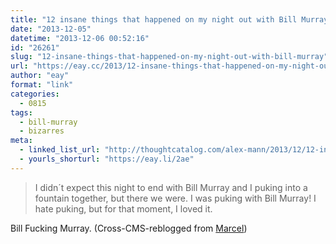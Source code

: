 ```yaml
---
title: "12 insane things that happened on my night out with Bill Murray"
date: "2013-12-05"
datetime: "2013-12-06 00:52:16"
id: "26261"
slug: "12-insane-things-that-happened-on-my-night-out-with-bill-murray"
url: "https://eay.cc/2013/12-insane-things-that-happened-on-my-night-out-with-bill-murray/"
author: "eay"
format: "link"
categories:
  - 0815
tags:
  - bill-murray
  - bizarres
meta:
  - linked_list_url: "http://thoughtcatalog.com/alex-mann/2013/12/12-insane-things-that-happened-on-my-night-out-with-bill-murray/"
  - yourls_shorturl: "https://eay.li/2ae"
---
```


> I didn´t expect this night to end with Bill Murray and I puking into a fountain together, but there we were. I was puking with Bill Murray! I hate puking, but for that moment, I loved it.

Bill Fucking Murray. (Cross-CMS-reblogged from [Marcel](http://marcel.io/post/68966180459/12-insane-things-that-happened-on-my-night-out-with))
